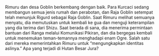 Rimuru dan desa Goblin berkembang dengan baik. Para Kurcaci sedang membangun semua jenis rumah dan perabotan, dan Raja Goblin setempat telah menunjuk Rigurd sebagai Raja Goblin. Saat Rimuru melihat semuanya menyatu, dia memutuskan untuk kembali ke gua dan menguji keterampilan yang dia terima dari Shizu. Saat berada di sana, dia menerima permintaan bantuan dari Ranga melalui Komunikasi Pikiran, dan dia bergegas kembali untuk menemukan teman-temannya menghadapi enam Ogre. Salah satu dari mereka memerintahkan Rimuru untuk “mengungkapkan identitas aslinya.” Apa yang terjadi di Hutan Besar Jura?
